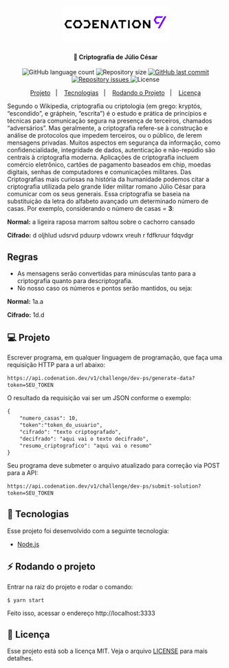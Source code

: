 <h1 align="center">
    <img alt="codenation" title="#codenation" src="https://raw.githubusercontent.com/hugo-marcelo/codenation-julio-cesar/master/.github/codenation.png" width="250px" />
</h1>

<h4 align="center">
  🚀 Criptografia de Júlio César
</h4>

<p align="center">
  <img alt="GitHub language count" src="https://img.shields.io/github/languages/count/hugo-marcelo/codenation-julio-cesar">

  <img alt="Repository size" src="https://img.shields.io/github/repo-size/hugo-marcelo/codenation-julio-cesar">
  
  <a href="https://github.com/hugo-marcelo/codenation-julio-cesar/commits/master">
    <img alt="GitHub last commit" src="https://img.shields.io/github/last-commit/hugo-marcelo/codenation-julio-cesar">
  </a>

  <a href="https://github.com/hugo-marcelo/codenation-julio-cesar/issues">
    <img alt="Repository issues" src="https://img.shields.io/github/issues/hugo-marcelo/codenation-julio-cesar">
  </a>

  <img alt="License" src="https://img.shields.io/badge/license-MIT-brightgreen">
</p>

<p align="center">
  <a href="#-projeto">Projeto</a>&nbsp;&nbsp;&nbsp;|&nbsp;&nbsp;&nbsp;
  <a href="#rocket-tecnologias">Tecnologias</a>&nbsp;&nbsp;&nbsp;|&nbsp;&nbsp;&nbsp;  
  <a href="#zap-rodando-projeto">Rodando o Projeto</a>&nbsp;&nbsp;&nbsp;|&nbsp;&nbsp;&nbsp;  
  <a href="#memo-licença">Licença</a>
</p>

Segundo o Wikipedia, criptografia ou criptologia (em grego: kryptós, “escondido”, e gráphein, “escrita”) é o estudo e prática de princípios e técnicas para comunicação segura na presença de terceiros, chamados “adversários”. Mas geralmente, a criptografia refere-se à construção e análise de protocolos que impedem terceiros, ou o público, de lerem mensagens privadas. Muitos aspectos em segurança da informação, como confidencialidade, integridade de dados, autenticação e não-repúdio são centrais à criptografia moderna. Aplicações de criptografia incluem comércio eletrônico, cartões de pagamento baseados em chip, moedas digitais, senhas de computadores e comunicações militares. Das Criptografias mais curiosas na história da humanidade podemos citar a criptografia utilizada pelo grande líder militar romano Júlio César para comunicar com os seus generais. Essa criptografia se baseia na substituição da letra do alfabeto avançado um determinado número de casas. Por exemplo, considerando o número de casas = **3**:

**Normal:** a ligeira raposa marrom saltou sobre o cachorro cansado

**Cifrado:** d oljhlud udsrvd pduurp vdowrx vreuh r fdfkruur fdqvdgr

<h2>Regras</h2>

- As mensagens serão convertidas para minúsculas tanto para a criptografia quanto para descriptografia.
- No nosso caso os números e pontos serão mantidos, ou seja:

**Normal:** 1a.a

**Cifrado:** 1d.d

## 💻 Projeto

Escrever programa, em qualquer linguagem de programação, que faça uma requisição HTTP para a url abaixo:

```
https://api.codenation.dev/v1/challenge/dev-ps/generate-data?token=SEU_TOKEN
```

O resultado da requisição vai ser um JSON conforme o exemplo:

```
{
	"numero_casas": 10,
	"token":"token_do_usuario",
	"cifrado": "texto criptografado",
	"decifrado": "aqui vai o texto decifrado",
	"resumo_criptografico": "aqui vai o resumo"
}
```

Seu programa deve submeter o arquivo atualizado para correção via POST para a API:

```
https://api.codenation.dev/v1/challenge/dev-ps/submit-solution?token=SEU_TOKEN
```

## :rocket: Tecnologias

Esse projeto foi desenvolvido com a seguinte tecnologia:

- [Node.js](https://nodejs.org/en/)

## :zap: Rodando o projeto

Entrar na raiz do projeto e rodar o comando:

```
$ yarn start
```

Feito isso, acessar o endereço http://localhost:3333

## :memo: Licença

Esse projeto está sob a licença MIT. Veja o arquivo [LICENSE](LICENSE.md) para mais detalhes.
